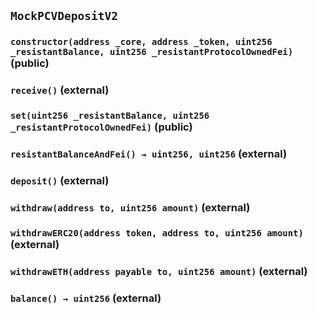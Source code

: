 ## `MockPCVDepositV2`






### `constructor(address _core, address _token, uint256 _resistantBalance, uint256 _resistantProtocolOwnedFei)` (public)





### `receive()` (external)





### `set(uint256 _resistantBalance, uint256 _resistantProtocolOwnedFei)` (public)





### `resistantBalanceAndFei() → uint256, uint256` (external)





### `deposit()` (external)





### `withdraw(address to, uint256 amount)` (external)





### `withdrawERC20(address token, address to, uint256 amount)` (external)





### `withdrawETH(address payable to, uint256 amount)` (external)





### `balance() → uint256` (external)








